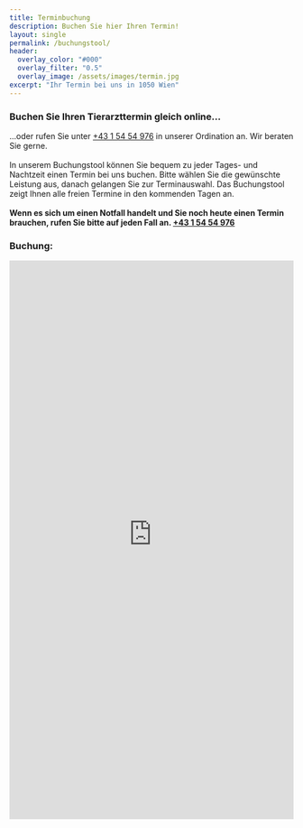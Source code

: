 ```yaml
---
title: Terminbuchung
description: Buchen Sie hier Ihren Termin!
layout: single
permalink: /buchungstool/
header:
  overlay_color: "#000"
  overlay_filter: "0.5"
  overlay_image: /assets/images/termin.jpg
excerpt: "Ihr Termin bei uns in 1050 Wien"
---
```

### Buchen Sie Ihren Tierarzttermin gleich online... 
...oder rufen Sie unter <a href="tel:+43 1 54 54 976">+43 1 54 54 976</a> in unserer Ordination an. Wir beraten Sie gerne.<br><br>
In unserem Buchungstool können Sie bequem zu jeder Tages- und Nachtzeit einen Termin bei uns buchen. 
Bitte wählen Sie die gewünschte Leistung aus, danach gelangen Sie zur Terminauswahl. Das Buchungstool zeigt Ihnen alle freien Termine in den kommenden Tagen an. <br><br>
<b>Wenn es sich um einen Notfall handelt und Sie noch heute einen Termin brauchen, rufen Sie bitte auf jeden Fall an. <a href="tel:+43 1 54 54 976">+43 1 54 54 976</a></b>

### Buchung:
<iframe src="https://bacherplatz.vet-booking.net" width="100%" height="990" style="border:0;" allowfullscreen="" loading="eager" scrolling="no" referrerpolicy="no-referrer-when-downgrade"></iframe>

